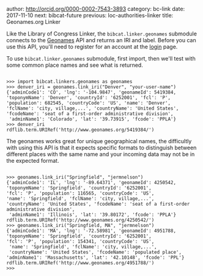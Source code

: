 author: http://orcid.org/0000-0002-7543-3893
category: bc-link
date: 2017-11-10
next: bibcat-future
previous: loc-authorities-linker
title: Geonames.org Linker

Like the Library of Congress Linker, the `bibcat.linker.geonames` 
submodule connects to the [Geonames](http://www.geonames.org/) API
and returns an IRI and label. Before you can use this API, you'll
need to register for an account at the 
<a href="http://www.geonames.org/login">login</a> page. 

To use `bibcat.linker.geonames` submodule, first import, then we'll
test with some common place names and see what is returned.

<pre><code>
>>> import bibcat.linkers.geonames as geonames
>>> denver_iri = geonames.link_iri("Denver", "your-user-name")
{'adminCode1': 'CO', 'lng': '-104.9847', 'geonameId': 5419384, 
'toponymName': 'Denver', 'countryId': '6252001', 'fcl': 'P', 
'population': 682545, 'countryCode': 'US', 'name': 'Denver', 
'fclName': 'city, village,...', 'countryName': 'United States', 
'fcodeName': 'seat of a first-order administrative division',
 'adminName1': 'Colorado', 'lat': '39.73915', 'fcode': 'PPLA'}
>>> denver_iri
rdflib.term.URIRef('http://www.geonames.org/5419384/')
</code></pre>

The geonames works great for unique geographical names, the difficultly with 
using this API is that it expects specific formats to distinguish between
different places with the same name and your incoming data may not be in the
expected format.

<pre><code>
>>> geonames.link_iri("Springfield", "jermnelson")
{'adminCode1': 'IL', 'lng': '-89.64371', 'geonameId': 4250542, 
'toponymName': 'Springfield', 'countryId': '6252001', 
'fcl': 'P', 'population': 116565, 'countryCode': 'US', 
'name': 'Springfield', 'fclName': 'city, village,...', 
'countryName': 'United States', 'fcodeName': 'seat of a first-order administrative division',
 'adminName1': 'Illinois', 'lat': '39.80172', 'fcode': 'PPLA'}
rdflib.term.URIRef('http://www.geonames.org/4250542/')
>>> geonames.link_iri("Springfield, MA", "jermnelson")
{'adminCode1': 'MA', 'lng': '-72.58981', 'geonameId': 4951788, 
'toponymName': 'Springfield', 'countryId': '6252001', 
'fcl': 'P', 'population': 154341, 'countryCode': 'US',
 'name': 'Springfield', 'fclName': 'city, village,...',
 'countryName': 'United States', 'fcodeName': 'populated place', 
'adminName1': 'Massachusetts', 'lat': '42.10148', 'fcode': 'PPL'}
rdflib.term.URIRef('http://www.geonames.org/4951788/')
>>></code></pre>


